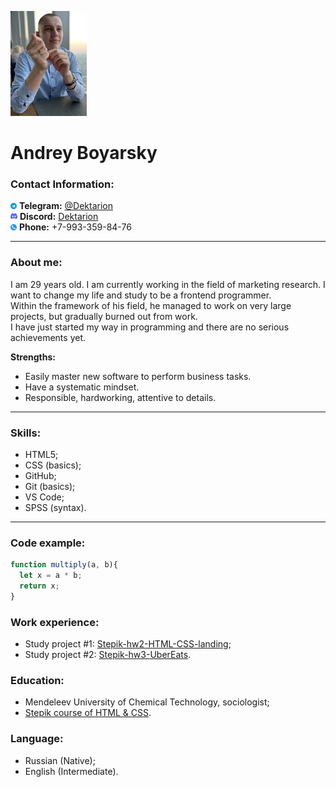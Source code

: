 ![Photo](./assets/img/photo.jpg)<br>
# Andrey Boyarsky

### Contact Information:
![Telegram](./assets/img/tg.png) **Telegram:** [@Dektarion](https://t.me/Dektarion)<br>
![Discord](./assets/img/dis.png) **Discord:** [Dektarion](https://discordapp.com/users/377117456017391619/)<br>
![Phone](./assets/img/phone.png) **Phone:** +7-993-359-84-76

---

### About me:
I am 29 years old. I am currently working in the field of marketing research. I want to change my life and study to be a frontend programmer.<br>
Within the framework of his field, he managed to work on very large projects, but gradually burned out from work.<br>
I have just started my way in programming and there are no serious achievements yet.

**Strengths:**
- Easily master new software to perform business tasks.
- Have a systematic mindset.
- Responsible, hardworking, attentive to details.

---

### Skills:
- HTML5;
- CSS (basics);
- GitHub;
- Git (basics);
- VS Code;
- SPSS (syntax).

---

### Code example:
```javascript
function multiply(a, b){
  let x = a * b;
  return x;
}
```

### Work experience:
- Study project #1: [Stepik-hw2-HTML-CSS-landing](https://github.com/Dektarion/Stepik-hw2-HTML-CSS-landing);
- Study project #2: [Stepik-hw3-UberEats](https://github.com/Dektarion/Stepik-hw3-UberEats).

### Education:
- Mendeleev University of Chemical Technology, sociologist;
- [Stepik course of HTML & CSS](https://stepik.org/course/38218).

### Language:
- Russian (Native);
- English (Intermediate).